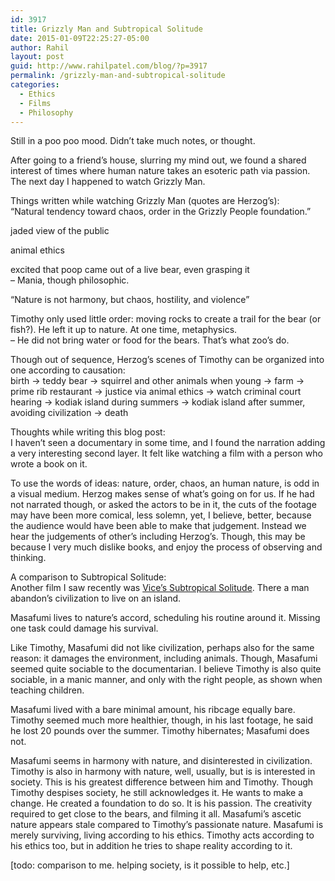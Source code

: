 ```yaml
---
id: 3917
title: Grizzly Man and Subtropical Solitude
date: 2015-01-09T22:25:27-05:00
author: Rahil
layout: post
guid: http://www.rahilpatel.com/blog/?p=3917
permalink: /grizzly-man-and-subtropical-solitude
categories:
  - Ethics
  - Films
  - Philosophy
---
```

Still in a poo poo mood. Didn&#8217;t take much notes, or thought.

After going to a friend&#8217;s house, slurring my mind out, we found a shared interest of times where human nature takes an esoteric path via passion. The next day I happened to watch Grizzly Man.

Things written while watching Grizzly Man (quotes are Herzog&#8217;s):  
&#8220;Natural tendency toward chaos, order in the Grizzly People foundation.&#8221;

jaded view of the public

animal ethics

excited that poop came out of a live bear, even grasping it  
&#8211; Mania, though philosophic.

&#8220;Nature is not harmony, but chaos, hostility, and violence&#8221;

Timothy only used little order: moving rocks to create a trail for the bear (or fish?). He left it up to nature. At one time, metaphysics.  
&#8211; He did not bring water or food for the bears. That&#8217;s what zoo&#8217;s do.

Though out of sequence, Herzog&#8217;s scenes of Timothy can be organized into one according to causation:  
birth -> teddy bear -> squirrel and other animals when young -> farm -> prime rib restaurant -> justice via animal ethics -> watch criminal court hearing -> kodiak island during summers -> kodiak island after summer, avoiding civilization -> death

Thoughts while writing this blog post:  
I haven&#8217;t seen a documentary in some time, and I found the narration adding a very interesting second layer. It felt like watching a film with a person who wrote a book on it.

To use the words of ideas: nature, order, chaos, an human nature, is odd in a visual medium. Herzog makes sense of what&#8217;s going on for us. If he had not narrated though, or asked the actors to be in it, the cuts of the footage may have been more comical, less solemn, yet, I believe, better, because the audience would have been able to make that judgement. Instead we hear the judgements of other&#8217;s including Herzog&#8217;s. Though, this may be because I very much dislike books, and enjoy the process of observing and thinking.

A comparison to Subtropical Solitude:  
Another film I saw recently was [Vice&#8217;s Subtropical Solitude](http://www.vice.com/video/subtropical-solitude-123). There a man abandon&#8217;s civilization to live on an island.

Masafumi lives to nature&#8217;s accord, scheduling his routine around it. Missing one task could damage his survival.

Like Timothy, Masafumi did not like civilization, perhaps also for the same reason: it damages the environment, including animals. Though, Masafumi seemed quite sociable to the documentarian. I believe Timothy is also quite sociable, in a manic manner, and only with the right people, as shown when teaching children.

Masafumi lived with a bare minimal amount, his ribcage equally bare. Timothy seemed much more healthier, though, in his last footage, he said he lost 20 pounds over the summer. Timothy hibernates; Masafumi does not.

Masafumi seems in harmony with nature, and disinterested in civilization. Timothy is also in harmony with nature, well, usually, but is is interested in society. This is his greatest difference between him and Timothy. Though Timothy despises society, he still acknowledges it. He wants to make a change. He created a foundation to do so. It is his passion. The creativity required to get close to the bears, and filming it all. Masafumi&#8217;s ascetic nature appears stale compared to Timothy&#8217;s passionate nature. Masafumi is merely surviving, living according to his ethics. Timothy acts according to his ethics too, but in addition he tries to shape reality according to it.

[todo: comparison to me. helping society, is it possible to help, etc.]